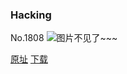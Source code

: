 ### Hacking
No.1808
![图片不见了~~~](https://imgs.xkcd.com/comics/hacking.png)

[原址](https://xkcd.com//1808) [下载](https://imgs.xkcd.com/comics/hacking.png)

